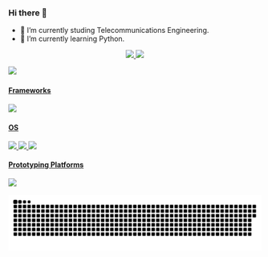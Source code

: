 ### Hi there 👋

- 🔭 I’m currently studing Telecommunications Engineering. 
- 🌱 I’m currently learning Python.
<div align="center">
  <a href="https://github.com/Robertiele">
  <img height="150em" src="https://github-readme-stats.vercel.app/api?username=Robertiele&show_icons=true&theme=dark&include_all_commits=true&count_private=true"/>
  <img height="150em" src="https://github-readme-stats.vercel.app/api/top-langs/?username=Robertiele&layout=compact&langs_count=7&theme=dark"/>    
</div>

<p>
   <img src="https://img.shields.io/badge/LaTeX-47A141?style=for-the-badge&logo=LaTeX&logoColor=white" />
</p>

#### Frameworks
<p>
 <img src="https://img.shields.io/badge/Jupyter-F37626.svg?&style=for-the-badge&logo=Jupyter&logoColor=white"/>
</p>

#### OS
<p>
 <img src="https://img.shields.io/badge/Linux-FCC624?style=for-the-badge&logo=linux&logoColor=black"/>
 <img src="https://img.shields.io/badge/Pop!_OS-48B9C7?style=for-the-badge&logo=Pop!_OS&logoColor=white"/>
 <img src="https://img.shields.io/badge/Windows-0078D6?style=for-the-badge&logo=windows&logoColor=white"/>
</p>

####  Prototyping Platforms
<p>
 <img src="https://img.shields.io/badge/Arduino-00979D?style=for-the-badge&logo=Arduino&logoColor=white"/>
</p>

 
<div> 
 
  ![Snake animation](https://github.com/Robertiele/Robertiele/blob/output/github-contribution-grid-snake.svg)
 
</div>
